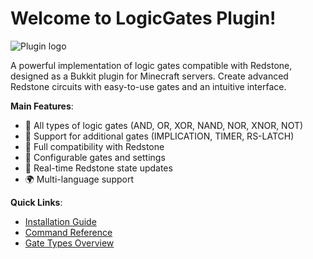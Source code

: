 # Welcome to LogicGates Plugin!
![Plugin logo](https://piotrmaciejbednarski.github.io/logicgates-docs/assets/header.png)

A powerful implementation of logic gates compatible with Redstone, designed as a Bukkit plugin for Minecraft servers. Create advanced Redstone circuits with easy-to-use gates and an intuitive interface.  

**Main Features**:  

- 🧩 All types of logic gates (AND, OR, XOR, NAND, NOR, XNOR, NOT)  
- 🧩 Support for additional gates (IMPLICATION, TIMER, RS-LATCH)  
- 🔌 Full compatibility with Redstone  
- 🎨 Configurable gates and settings  
- 🔄 Real-time Redstone state updates  
- 🌍 Multi-language support  

**Quick Links**:

- [Installation Guide](getting-started/installation.md)
- [Command Reference](commands/basic-commands.md)
- [Gate Types Overview](features/gates.md)